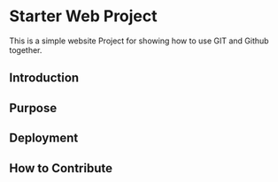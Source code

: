 # Starter Web Project

This is a simple website Project for showing how to use GIT and Github together.

## Introduction

## Purpose

## Deployment

## How to Contribute
